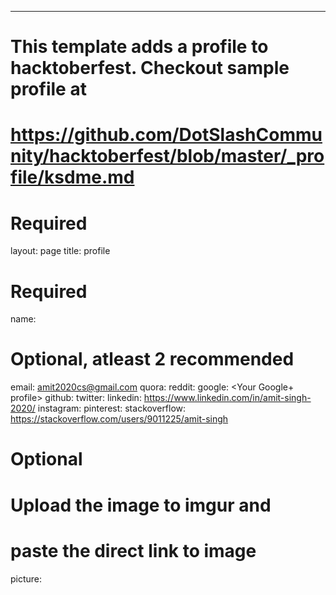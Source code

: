---
# This template adds a profile to hacktoberfest. Checkout sample profile at
# https://github.com/DotSlashCommunity/hacktoberfest/blob/master/_profile/ksdme.md

# Required
layout: page
title: profile

# Required
name: <Amit Singh>

# Optional, atleast 2 recommended
email: amit2020cs@gmail.com
quora: <Your Quora profile>
reddit: <Your reddit profile>
google: <Your Google+ profile>
github: <Your GitHub profile> 
twitter: <Your Twitter profile>
linkedin: https://www.linkedin.com/in/amit-singh-2020/
instagram: <Your Instagram profile>
pinterest: <Your Pinterest profile>
stackoverflow: https://stackoverflow.com/users/9011225/amit-singh

# Optional
# Upload the image to imgur and
# paste the direct link to image
picture: <Link to your image>
